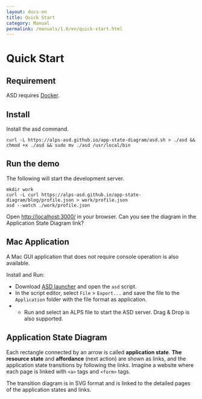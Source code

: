```yaml
---
layout: docs-en
title: Quick Start
category: Manual
permalink: /manuals/1.0/en/quick-start.html
---
```

# Quick Start

## Requirement

ASD requires [Docker](https://www.docker.com/products/docker-desktop).

## Install

Install the asd command.

```
curl -L https://alps-asd.github.io/app-state-diagram/asd.sh > ./asd && chmod +x ./asd && sudo mv ./asd /usr/local/bin
```

## Run the demo

The following will start the development server.

```
mkdir work
curl -L curl https://alps-asd.github.io/app-state-diagram/blog/profile.json > work/profile.json
asd --watch ./work/profile.json
```

Open [http://localhost:3000/](http://localhost:3000/) in your browser.
Can you see the diagram in the Application State Diagram link?

## Mac Application

A Mac GUI application that does not require console operation is also available.

Install and Run:
* Download [ASD launcher](https://github.com/alps-asd/asd-launcher/archive/master.zip) and open the `asd` script.
* In the script editor, select `File` > `Export...` and save the file to the `Application` folder with the file format as application.
* * Run and select an ALPS file to start the ASD server. Drag & Drop is also supported.

## Application State Diagram

Each rectangle connected by an arrow is called **application state**. **The resource state** and **affordance** (next action) are shown as links, and the application state transitions by following the links. Imagine a website where each page is linked with `<a>` tags and `<form>` tags.

The transition diagram is in SVG format and is linked to the detailed pages of the application states and links.

